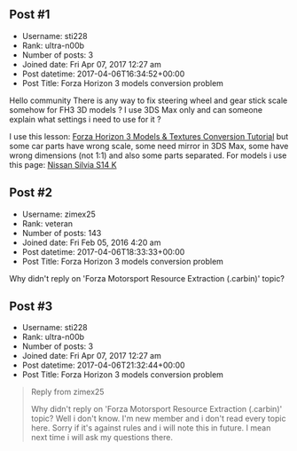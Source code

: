 ## Post #1
- Username: sti228
- Rank: ultra-n00b
- Number of posts: 3
- Joined date: Fri Apr 07, 2017 12:27 am
- Post datetime: 2017-04-06T16:34:52+00:00
- Post Title: Forza Horizon 3 models conversion problem

Hello community  There is any way to fix steering wheel and gear stick scale somehow for FH3 3D models ? I use 3DS Max only and can someone explain what settings i need to use for it ?

I use this lesson: [Forza Horizon 3 Models & Textures Conversion Tutorial](http://streetlegalmods.com/tutorials/misc-games/Forza-Horizon-3-Models--Textures-Conversion-Tutorial) but some car parts have wrong scale, some need mirror in 3DS Max, some have wrong dimensions (not 1:1) and also some parts separated. For models i use this page: [Nissan Silvia S14 K](http://gamemodels.ru/files/file/6476-nissan-silvia-s14-ks-aero-mkvi-98/)
## Post #2
- Username: zimex25
- Rank: veteran
- Number of posts: 143
- Joined date: Fri Feb 05, 2016 4:20 am
- Post datetime: 2017-04-06T18:33:33+00:00
- Post Title: Forza Horizon 3 models conversion problem

Why didn't reply on 'Forza Motorsport Resource Extraction (.carbin)' topic?
## Post #3
- Username: sti228
- Rank: ultra-n00b
- Number of posts: 3
- Joined date: Fri Apr 07, 2017 12:27 am
- Post datetime: 2017-04-06T21:32:44+00:00
- Post Title: Forza Horizon 3 models conversion problem

> Reply from zimex25
>
> Why didn't reply on 'Forza Motorsport Resource Extraction (.carbin)' topic?
Well i don't know. I'm new member and i don't read every topic here. Sorry if it's against rules and i will note this in future. I mean next time i will ask my questions there.
